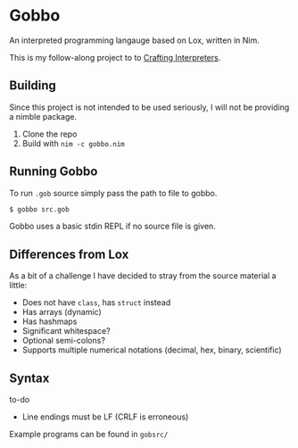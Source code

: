 # Gobbo
An interpreted programming langauge based on Lox, written in Nim.

This is my follow-along project to to [Crafting Interpreters](https://craftinginterpreters.com/).

## Building
Since this project is not intended to be used seriously, I will not be providing a nimble package.

1. Clone the repo
2. Build with `nim -c gobbo.nim`

## Running Gobbo
To run `.gob` source simply pass the path to file to gobbo.

```sh
$ gobbo src.gob
```

Gobbo uses a basic stdin REPL if no source file is given.

## Differences from Lox
As a bit of a challenge I have decided to stray from the source material a little:

* Does not have `class`, has `struct` instead
* Has arrays (dynamic)
* Has hashmaps
* Significant whitespace?
* Optional semi-colons?
* Supports multiple numerical notations (decimal, hex, binary, scientific)

## Syntax
to-do

* Line endings must be LF (CRLF is erroneous)

Example programs can be found in `gobsrc/`
